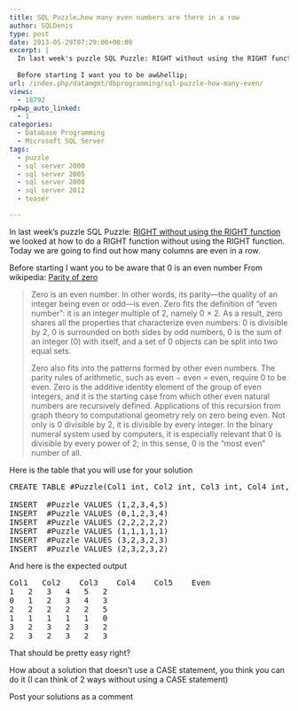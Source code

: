 ```yaml
---
title: SQL Puzzle…how many even numbers are there in a row
author: SQLDenis
type: post
date: 2013-05-29T07:29:00+00:00
excerpt: |
  In last week's puzzle SQL Puzzle: RIGHT without using the RIGHT function we looked at how to do a RIGHT function without using the RIGHT function. Today we are going to find out how many columns are even in a row. 
  
  Before starting I want you to be aw&hellip;
url: /index.php/datamgmt/dbprogramming/sql-puzzle-how-many-even/
views:
  - 18792
rp4wp_auto_linked:
  - 1
categories:
  - Database Programming
  - Microsoft SQL Server
tags:
  - puzzle
  - sql server 2000
  - sql server 2005
  - sql server 2008
  - sql server 2012
  - teaser

---
```

In last week&#8217;s puzzle SQL Puzzle: [RIGHT without using the RIGHT function][1] we looked at how to do a RIGHT function without using the RIGHT function. Today we are going to find out how many columns are even in a row. 

Before starting I want you to be aware that 0 is an even number From wikipedia: [Parity of zero][2]

> Zero is an even number. In other words, its parity—the quality of an integer being even or odd—is even. Zero fits the definition of &#8220;even number&#8221;: it is an integer multiple of 2, namely 0 × 2. As a result, zero shares all the properties that characterize even numbers: 0 is divisible by 2, 0 is surrounded on both sides by odd numbers, 0 is the sum of an integer (0) with itself, and a set of 0 objects can be split into two equal sets.
> 
> Zero also fits into the patterns formed by other even numbers. The parity rules of arithmetic, such as even &#8722; even = even, require 0 to be even. Zero is the additive identity element of the group of even integers, and it is the starting case from which other even natural numbers are recursively defined. Applications of this recursion from graph theory to computational geometry rely on zero being even. Not only is 0 divisible by 2, it is divisible by every integer. In the binary numeral system used by computers, it is especially relevant that 0 is divisible by every power of 2; in this sense, 0 is the &#8220;most even&#8221; number of all.

Here is the table that you will use for your solution

<pre>CREATE TABLE #Puzzle(Col1 int, Col2 int, Col3 int, Col4 int, Col5 int)

INSERT  #Puzzle VALUES (1,2,3,4,5)
INSERT  #Puzzle VALUES (0,1,2,3,4)
INSERT  #Puzzle VALUES (2,2,2,2,2)
INSERT  #Puzzle VALUES (1,1,1,1,1)
INSERT  #Puzzle VALUES (3,2,3,2,3)
INSERT  #Puzzle VALUES (2,3,2,3,2)</pre>

And here is the expected output

<pre>Col1	Col2	Col3	Col4	Col5	Even
1	2	3	4	5	2
0	1	2	3	4	3
2	2	2	2	2	5
1	1	1	1	1	0
3	2	3	2	3	2
2	3	2	3	2	3</pre>

That should be pretty easy right?

How about a solution that doesn&#8217;t use a CASE statement, you think you can do it (I can think of 2 ways without using a CASE statement)

Post your solutions as a comment

 [1]: /index.php/DataMgmt/DBProgramming/sql-puzzle-right-without-using
 [2]: http://en.wikipedia.org/wiki/Parity_of_zero